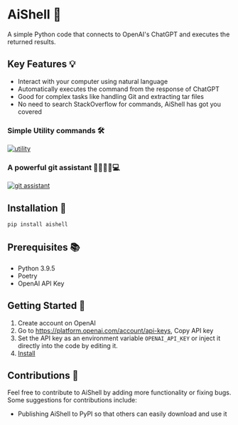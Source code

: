 # AiShell 🤖

A simple Python code that connects to OpenAI's ChatGPT and executes the returned results.

## Key Features 💡

- Interact with your computer using natural language
- Automatically executes the command from the response of ChatGPT
- Good for complex tasks like handling Git and extracting tar files
- No need to search StackOverflow for commands, AiShell has got you covered

### Simple Utility commands 🛠

[![utility](https://asciinema.org/a/556670.svg)](https://asciinema.org/a/556670?speed=5)

### A powerful git assistant 💪🏻👨‍💻💻

[![git assistant](https://asciinema.org/a/556677.svg)](https://asciinema.org/a/556677?speed=5)

## Installation 🔧

```sh
pip install aishell
```

## Prerequisites 📚

- Python 3.9.5
- Poetry
- OpenAI API Key

## Getting Started 🚀

1. Create account on OpenAI
1. Go to <https://platform.openai.com/account/api-keys>, Copy API key
1. Set the API key as an environment variable `OPENAI_API_KEY` or inject it directly into the code by editing it.
1. [Install](#installation)

## Contributions 💬

Feel free to contribute to AiShell by adding more functionality or fixing bugs. Some suggestions for contributions include:

- Publishing AiShell to PyPI so that others can easily download and use it
